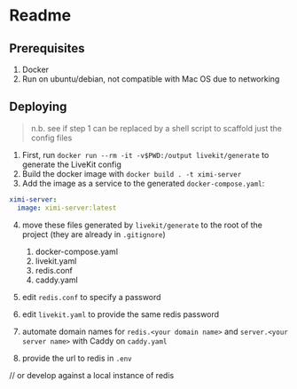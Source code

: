 # Readme

## Prerequisites

1. Docker
2. Run on ubuntu/debian, not compatible with Mac OS due to networking

## Deploying

> n.b. see if step 1 can be replaced by a shell script to scaffold just the config files

1. First, run `docker run --rm -it -v$PWD:/output livekit/generate` to generate the LiveKit config
2. Build the docker image with `docker build . -t ximi-server`
3. Add the image as a service to the generated `docker-compose.yaml`:

```yaml
ximi-server:
  image: ximi-server:latest
```

4. move these files generated by `livekit/generate` to the root of the project (they are already in `.gitignore`)

   1. docker-compose.yaml
   1. livekit.yaml
   1. redis.conf
   1. caddy.yaml

5. edit `redis.conf` to specify a password
6. edit `livekit.yaml` to provide the same redis password
7. automate domain names for `redis.<your domain name>` and `server.<your server name>` with Caddy on `caddy.yaml`
8. provide the url to redis in `.env`

// or develop against a local instance of redis
